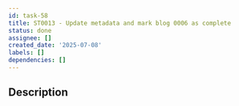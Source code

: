 ```yaml
---
id: task-58
title: ST0013 - Update metadata and mark blog 0006 as complete
status: done
assignee: []
created_date: '2025-07-08'
labels: []
dependencies: []
---
```


## Description

